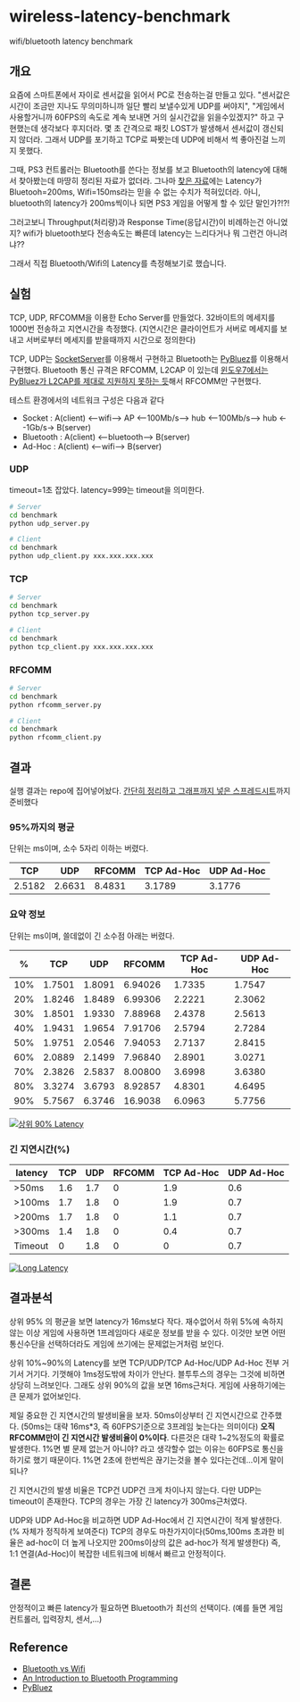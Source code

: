 # wireless-latency-benchmark

wifi/bluetooth latency benchmark

## 개요

요즘에 스마트폰에서 자이로 센서값을 읽어서 PC로 전송하는걸 만들고 있다.
"센서값은 시간이 조금만 지나도 무의미하니까 일단 빨리 보낼수있게 UDP를 써야지",
"게임에서 사용할거니까 60FPS의 속도로 계속 보내면 거의 실시간값을 읽을수있겠지?" 하고 구현했는데 생각보다 후지더라.
몇 초 간격으로 패킷 LOST가 발생해서 센서값이 갱신되지 않더라. 
그래서 UDP를 포기하고 TCP로 짜봣는데 UDP에 비해서 썩 좋아진걸 느끼지 못했다.

그때, PS3 컨트롤러는 Bluetooth를 쓴다는 정보를 보고 Bluetooth의 latency에 대해서 찾아봤는데 마땅히 정리된 자료가 없더라.
그나마 [찾은 자료][bluetooth-vs-wifi]에는 Latency가 Bluetooh=200ms, Wifi=150ms라는 믿을 수 없는 수치가 적혀있더라.
아니, bluetooth의 latency가 200ms씩이나 되면 PS3 게임을 어떻게 할 수 있단 말인가?!?!

그러고보니 Throughput(처리량)과 Response Time(응답시간)이 비례하는건 아니었지?
wifi가 bluetooth보다 전송속도는 빠른데 latency는 느리다거나 뭐 그런건 아니려냐??

그래서 직접 Bluetooth/Wifi의 Latency를 측정해보기로 했습니다.

## 실험

TCP, UDP, RFCOMM을 이용한 Echo Server를 만들었다. 32바이트의 메세지를 1000번 전송하고 지연시간을 측정했다.
(지연시간은 클라이언트가 서버로 메세지를 보내고 서버로부터 메세지를 받을때까지 시간으로 정의한다)

TCP, UDP는 [SocketServer][socketserver]를 이용해서 구현하고
Bluetooth는 [PyBluez][pybluez]를 이용해서 구현했다. 
Bluetooth 통신 규격은 RFCOMM, L2CAP 이 있는데 [윈도우7에서는 PyBluez가 L2CAP를 제대로 지원하지 못하는 듯][pybluez-l2cap-error]해서 RFCOMM만 구현했다.

테스트 환경에서의 네트워크 구성은 다음과 같다
* Socket : A(client) <--wifi--> AP <--100Mb/s--> hub <--100Mb/s--> hub <--1Gb/s-> B(server)
* Bluetooth : A(client) <--bluetooth--> B(server)
* Ad-Hoc : A(client) <--wifi--> B(server)

### UDP

timeout=1초 잡았다. latency=999는 timeout을 의미한다.

```bash
# Server
cd benchmark
python udp_server.py
```

```bash
# Client
cd benchmark
python udp_client.py xxx.xxx.xxx.xxx
```

### TCP
```bash
# Server
cd benchmark
python tcp_server.py
```

```bash
# Client
cd benchmark
python tcp_client.py xxx.xxx.xxx.xxx
```

### RFCOMM
```bash
# Server
cd benchmark
python rfcomm_server.py
```

```bash
# Client
cd benchmark
python rfcomm_client.py
```


## 결과

실행 결과는 repo에 집어넣어놨다. 
[간단히 정리하고 그래프까지 넣은 스프레드시트][result-sheet]까지 준비했다

### 95%까지의 평균

단위는 ms이며, 소수 5자리 이하는 버렸다.

TCP	| UDP | RFCOMM | TCP Ad-Hoc | UDP Ad-Hoc
--- | --- | ------ | ---------- | ----------
2.5182 | 2.6631 | 8.4831 | 3.1789 | 3.1776

### 요약 정보

단위는 ms이며, 쓸데없이 긴 소수점 아래는 버렸다.

% | TCP | UDP | RFCOMM | TCP Ad-Hoc | UDP Ad-Hoc
--- | --- | --- | ------ | ---------- | ----------
10% | 1.7501 | 1.8091 | 6.94026	| 1.7335 | 1.7547
20%	| 1.8246 | 1.8489 | 6.99306	| 2.2221 | 2.3062
30%	| 1.8501 | 1.9330 | 7.88968	| 2.4378 | 2.5613
40% | 1.9431 | 1.9654 | 7.91706	| 2.5794 | 2.7284
50%	| 1.9751 | 2.0546 | 7.94053	| 2.7137 | 2.8415
60%	| 2.0889 | 2.1499 | 7.96840	| 2.8901 | 3.0271
70%	| 2.3826 | 2.5837 | 8.00800	| 3.6998 | 3.6380
80%	| 3.3274 | 3.6793 | 8.92857	| 4.8301 | 4.6495
90%	| 5.7567 | 6.3746 | 16.9038	| 6.0963 | 5.7756

[![상위 90% Latency][basic-latency-chart-img]][basic-latency-chart]

### 긴 지연시간(%)

latency | TCP | UDP | RFCOMM | TCP Ad-Hoc | UDP Ad-Hoc
------- | --- | --- | ------ | ---------- | ----------
>50ms | 1.6 | 1.7 | 0 | 1.9 | 0.6
>100ms | 1.7 | 1.8 | 0 | 1.9 | 0.7
>200ms | 1.7 | 1.8 | 0 | 1.1 | 0.7
>300ms | 1.4 | 1.8 | 0 | 0.4 | 0.7
Timeout | 0 | 1.8 | 0 | 0 | 0.7

[![Long Latency][long-latency-chart-img]][long-latency-chart]

## 결과분석

상위 95% 의 평균을 보면 latency가 16ms보다 작다. 재수없어서 하위 5%에 속하지 않는 이상 게임에 사용하면 1프레임마다 새로운 정보를 받을 수 있다. 이것만 보면 어떤 통신수단을 선택하더라도 게임에 쓰기에는 문제없는거처럼 보인다.

상위 10%~90%의 Latency를 보면 TCP/UDP/TCP Ad-Hoc/UDP Ad-Hoc 전부 거기서 거기다. 기껏해야 1ms정도밖에 차이가 안난다.
블투투스의 경우는 그것에 비하면 상당히 느려보인다. 그래도 상위 90%의 값을 보면 16ms근처다. 게임에 사용하기에는 큰 문제가 없어보인다.

제일 중요한 긴 지연시간의 발생비율을 보자. 50ms이상부터 긴 지연시간으로 간주했다. (50ms는 대략 16ms*3, 즉 60FPS기준으로 3프레임 늦는다는 의미이다)
**오직 RFCOMM만이 긴 지연시간 발생비율이 0%이다**. 다른것은 대략 1~2%정도의 확률로 발생한다. 1%면 별 문제 없는거 아니야? 라고 생각할수 없는 이유는 60FPS로 통신을 하기로 했기 때문이다. 1%면 2초에 한번씩은 끊기는것을 볼수 있다는건데...이게 말이 되나? 

긴 지연시간의 발생 비율은 TCP건 UDP건 크게 차이나지 않는다. 다만 UDP는 timeout이 존재한다. TCP의 경우는 가장 긴 latency가 300ms근처였다.

UDP와 UDP Ad-Hoc을 비교하면 UDP Ad-Hoc에서 긴 지연시간이 적게 발생한다. (% 자체가 정직하게 보여준다)
TCP의 경우도 마찬가지이다(50ms,100ms 초과한 비율은 ad-hoc이 더 높게 나오지만 200ms이상의 값은 ad-hoc가 적게 발생한다)
즉, 1:1 연결(Ad-Hoc)이 복잡한 네트워크에 비해서 빠르고 안정적이다.

## 결론

안정적이고 빠른 latency가 필요하면 Bluetooth가 최선의 선택이다. (예를 들면 게임 컨트롤러, 입력장치, 센서,...)

## Reference

* [Bluetooth vs Wifi][bluetooth-vs-wifi]
* [An Introduction to Bluetooth Programming][bluetooth-dev]
* [PyBluez][pybluez]

[bluetooth-vs-wifi]: http://www.diffen.com/difference/Bluetooth_vs_Wifi

[result-sheet]: https://docs.google.com/spreadsheet/ccc?key=0AhRfWUmEuMJxdHBaMm55MXBLZW9nWjFFQjUtVXBsZUE&usp=sharing

[basic-latency-chart-img]:https://raw.github.com/if1live/wireless-latency-benchmark/master/document/latency-basic.png
[basic-latency-chart]: https://docs.google.com/spreadsheet/oimg?key=0AhRfWUmEuMJxdHBaMm55MXBLZW9nWjFFQjUtVXBsZUE&oid=2&zx=kiukxz9003bx

[long-latency-chart-img]:https://raw.github.com/if1live/wireless-latency-benchmark/master/document/long-latency.png
[long-latency-chart]: https://docs.google.com/spreadsheet/oimg?key=0AhRfWUmEuMJxdHBaMm55MXBLZW9nWjFFQjUtVXBsZUE&oid=3&zx=chxjwry4h34q
[pybluez]: https://code.google.com/p/pybluez/
[socketserver]: http://docs.python.org/2/library/socketserver.html
[pybluez-l2cap-error]: https://code.google.com/p/pybluez/issues/detail?id=38
[bluetooth-dev]: http://people.csail.mit.edu/albert/bluez-intro/
